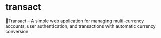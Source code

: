 # transact
🚀Transact – A simple web application for managing multi-currency accounts, user authentication, and transactions with automatic currency conversion. 
